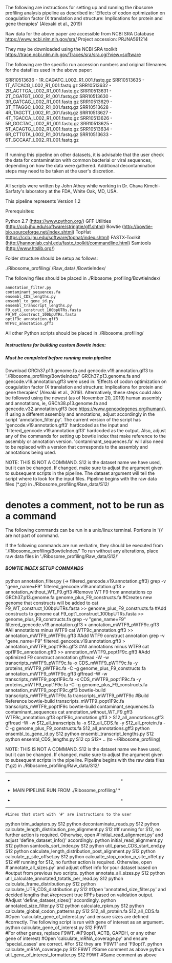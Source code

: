 The following are instructions for setting up and running the ribosome profiling
analysis pipeline as described in: 'Effects of codon optimization on
coagulation factor IX translation and structure: Implications for protein and
gene therapies' (Alexaki et al., 2019)

Raw data for the above paper are accessible from NCBI SRA Database
https://www.ncbi.nlm.nih.gov/sra/
Project accession: PRJNA591214

They may be downloaded using the NCBI SRA toolkit
https://trace.ncbi.nlm.nih.gov/Traces/sra/sra.cgi?view=software

The following are the specific run accession numbers and original filenames for
the datafiles used in the above paper:

SRR10513636 - 1R_CAGATC_L002_R1_001.fastq.gz
SRR10513635 - 1T_ATCACG_L002_R1_001.fastq.gz
SRR10513632 - 2R_ACTTGA_L002_R1_001.fastq.gz
SRR10513631 - 2T_CGATGT_L002_R1_001.fastq.gz
SRR10513630 - 3R_GATCAG_L002_R1_001.fastq.gz
SRR10513629 - 3T_TTAGGC_L002_R1_001.fastq.gz
SRR10513628 - 4R_TAGCTT_L002_R1_001.fastq.gz
SRR10513627 - 4T_TGACCA_L002_R1_001.fastq.gz
SRR10513626 - 5R_GGCTAC_L002_R1_001.fastq.gz
SRR10513625	- 5T_ACAGTG_L002_R1_001.fastq.gz
SRR10513634 - 6R_CTTGTA_L002_R1_001.fastq.gz
SRR10513633 - 6T_GCCAAT_L002_R1_001.fastq.gz

********************************************************************************

If running this pipeline on other datasets, it is advisable that the user check
the data for contamination with common bacterial or viral sequences, depending
on how the data were gathered. Additional decontamination steps may need to be
taken at the user's discretion.

********************************************************************************

All scripts were written by John Athey while working in Dr. Chava
Kimchi-Sarfaty's laboratory at the FDA, White Oak, MD, USA.

This pipeline represents Version 1.2

Prerequisites:

Python 2.7 (https://www.python.org/)
GFF Utilities (http://ccb.jhu.edu/software/stringtie/gff.shtml)
Bowtie (http://bowtie-bio.sourceforge.net/index.shtml)
TopHat (https://ccb.jhu.edu/software/tophat/index.shtml)
FASTX-Toolkit (http://hannonlab.cshl.edu/fastx_toolkit/commandline.html)
Samtools (http://www.htslib.org/)

Folder structure should be setup as follows:

./Ribosome_profiling/
    /Raw_data/
    /BowtieIndex/

The following files should be placed in ./Ribosome_profiling/BowtieIndex/

    annotation_filter.py
    contaminant_sequences.fa
    ensembl_CDS_lengths.py
    ensembl_to_gene_id.py
    ensembl_transcript_lengths.py
    F9_opt1_construct_100bpUTRs.fasta
    F9_WT_construct_100bpUTRs.fasta
    opt1F9c_annotation.gff3
    WTF9c_annotation.gff3
    
All other Python scripts should be placed in ./Ribosome_profiling/

##### Instructions for building custom Bowtie index: #####
##### Must be completed before running main pipeline #####

Download GRCh37.p13.genome.fa and gencode.v19.annotation.gff3 to 
'./Ribosome_profiling/BowtieIndex/' GRCh37.p13.genome.fa and 
gencode.v19.annotation.gff3 were used in: 'Effects of codon optimization on
coagulation factor IX translation and structure: Implications for protein and
gene therapies' (Alexaki et al., 2019). Alternatively, these steps could also be
followed using the newest (as of November 20, 2019) human assembly and
annotations, ie, GRCh38.p13.genome.fa and gencode.v32.annotation.gff3 
(see https://www.gencodegenes.org/human/). If using a different assembly and 
annotations, adjust accordingly in the script 'annotation_filter.py'. The 
current version of the script has 'gencode.v19.annotation.gff3' hardcoded as the
input and 'filtered_gencode.v19.annotation.gff3' hardcoded as the output. Also, 
adjust any of the commands for setting up bowtie index that make reference to 
the assembly or annotation version. 'contaminant_sequences.fa' will also need to 
be replaced with a version that corresponds to the assembly and annotations 
being used.

NOTE: THIS IS NOT A COMMAND. S12 is the dataset name we have used, but it can be 
changed. If changed, make sure to adjust the argument given to subsequent 
scripts in the pipeline. The dataset argument will tell the script where to look
for the input files. Pipeline begins with the raw data files (*.gz) in 
./Ribosome_profiling/Raw_data/S12/

# denotes a comment, not to be run as a command #

The following commands can be run in a unix/linux terminal. Portions in '()' are
not part of command.

If the following commands are run verbatim, they should be executed from 
'./Ribosome_profiling/BowtieIndex/'
To run without any alterations, place raw data files in 
'./Ribosome_profiling/Raw_data/S12/'

##### BOWTIE INDEX SETUP COMMANDS #####

python annotation_filter.py (-> filtered_gencode.v19.annotation.gff3)
grep -v "gene_name=F9" filtered_gencode.v19.annotation.gff3 > annotation_without_WT_F9.gff3     #Remove WT F9 from annotations
cp GRCh37.p13.genome.fa genome_plus_F9_constructs.fa #Creates new genome that constructs will be added to
cat F9_WT_construct_100bpUTRs.fasta >> genome_plus_F9_constructs.fa #Add constructs to genome
cat F9_opt1_construct_100bpUTRs.fasta >> genome_plus_F9_constructs.fa
grep -v "gene_name=F9" filtered_gencode.v19.annotation.gff3 > annotation_mWTF9_pWTF9c.gff3 #All annotations minus WTF9
cat WTF9c_annotation.gff3 >> annotation_mWTF9_pWTF9c.gff3 #Add WTF9 construct annotation
grep -v "gene_name=F9" filtered_gencode.v19.annotation.gff3 > annotation_mWTF9_popt1F9c.gff3 #All annotations minus WTF9
cat opt1F9c_annotation.gff3 >> annotation_mWTF9_popt1F9c.gff3 #Add optimized F9 construct annotation
gffread -W -w transcripts_mWTF9_pWTF9c.fa -x CDS_mWTF9_pWTF9c.fa -y proteins_mWTF9_pWTF9c.fa -C -g genome_plus_F9_constructs.fa annotation_mWTF9_pWTF9c.gff3
gffread -W -w transcripts_mWTF9_popt1F9c.fa -x CDS_mWTF9_popt1F9c.fa -y proteins_mWTF9_popt1F9c.fa -C -g genome_plus_F9_constructs.fa annotation_mWTF9_popt1F9c.gff3
bowtie-build transcripts_mWTF9_pWTF9c.fa transcripts_mWTF9_pWTF9c  #Build Reference
bowtie-build transcripts_mWTF9_popt1F9c.fa transcripts_mWTF9_popt1F9c
bowtie-build contaminant_sequences.fa contaminant_sequences
cat annotation_without_WT_F9.gff3 WTF9c_annotation.gff3 opt1F9c_annotation.gff3 > S12_all_annotations.gff3
gffread -W -w S12_all_transcripts.fa -x S12_all_CDS.fa -y S12_all_protein.fa -C -g genome_plus_F9_constructs.fa S12_all_annotations.gff3
python ensembl_to_gene_id.py S12
python ensembl_transcript_lengths.py S12
python ensembl_CDS_lengths.py S12
cp S12* ..  (to ~/Ribosome_profiling)

NOTE: THIS IS NOT A COMMAND. S12 is the dataset name we have used, but it can be
changed. If changed, make sure to adjust the argument given to subsequent
scripts in the pipeline. Pipeline begins with the raw data files (*.gz) in
./Ribosome_profiling/Raw_data/S12/

******************************************************
*                                                    *
*    MAIN PIPELINE RUN FROM ./Ribosome_profiling/    *
*                                                    *
******************************************************

    #Lines that start with '#' are instructions to the user

python trim_adapters.py S12
python decontaminate_reads.py S12
python calculate_length_distribution_pre_alignment.py S12
    #If running for S12, no further action is required. Otherwise, open 
    #'initial_read_alignment.py' and adjust 'define_dataset_info()' accordingly.
python initial_read_alignment.py S12
python samtools_sort_index.py S12
python util_parse_CDS_start_end.py S12
python calculate_length_distribution_post_alignment.py S12
python calculate_p_site_offset.py S12
python calcualte_stop_codon_p_site_offet.py S12
    #If running for S12, no further action is required. Otherwise, open 
    #'annotate_all_sizes.py' and adjust offset info for your dataset based on 
    #output from previous two scripts.
python annotate_all_sizes.py S12
python util_calculate_annotated_totatls_per_read.py S12
python calculate_frame_distribution.py S12
python calculate_UTR_CDS_distribution.py S12
    #Open 'annotated_size_filter.py' and decided lengths that 
    #represent true RPFs based on validation output. 
    #Adjust 'define_dataset_sizes()' accordingly.
python annotated_size_filter.py S12
python calculate_rpkm.py S12
python calculate_global_codon_patterns.py S12 S12_all_protein.fa S12_all_CDS.fa
    #Open 'calculate_gene_of_interest.py' and ensure sizes are defined 
    #correctly. The following script is run with gene of interest as an argument. 
python calculate_gene_of_interest.py S12 F9WT       
    #For other genes, replace F9WT. 
    #(F9opt1, ACTB, GAPDH, or any other gene of interest)
    #Open 'calculate_mRNA_coverage.py' and ensure 'special_cases' are correct. 
    #For S12 they are 'F9WT' and 'F9opt1'.
python calculate_mRNA_coverage.py S12 F9WT #Same comment as above
python util_gene_of_interest_formatter.py S12 F9WT #Same comment as above
